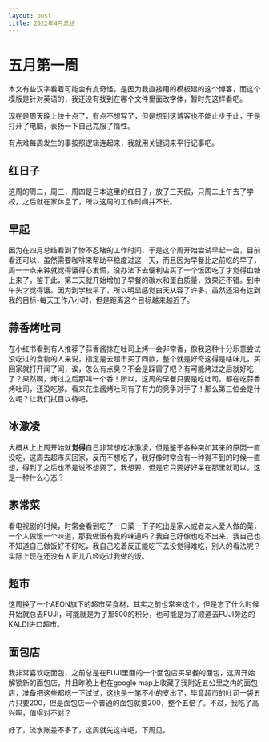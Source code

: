 ```yaml
---
layout: post
title: 2022年4月总结
---
```


# 五月第一周

本文有些汉字看着可能会有点奇怪，是因为我直接用的模板建的这个博客，而这个模版是针对英语的，我还没有找到在哪个文件里面改字体，暂时先这样看吧。  

现在是周天晚上快十点了，有点不想写了，但是想到这博客也不能止步于此，于是打开了电脑，表扬一下自己克服了惰性。  

有点难每周发生的事按照逻辑连起来，我就用关键词来平行记事吧。

## 红日子

这周的周二，周三，周四是日本这里的红日子，放了三天假，只周二上午去了学校，之后就在家休息了，所以这周的工作时间并不长。  


## 早起

因为在四月总结看到了惨不忍睹的工作时间，于是这个周开始尝试早起一会，目前看还可以，虽然需要咖啡来帮助平稳度过这一天，而且因为早餐比之前吃的早了，周一十点来钟就觉得饿得心发慌，没办法下去便利店买了一个饭团吃了才觉得血糖上来了，鉴于此，第二天就开始增加了早餐的碳水和蛋白质量，效果还不错。到中午头才觉得饿。因为到学校早了，所以明显感觉白天从容了许多，虽然还没有达到我的目标-每天工作八小时，但是距离这个目标越来越近了。

## 蒜香烤吐司

在小红书看到有人推荐了蒜香酱抹在吐司上烤一会非常香，像我这种十分乐意尝试没吃过的食物的人来说，指定是去超市买了同款，整个就是好奇这得是啥味儿，买回家就打开闻了闻，诶，怎么有点臭？不会是踩雷了吧？有可能烤过之后就好吃了？果然啊，烤过之后那叫一个香！所以，这周的早餐只要是吃吐司，都在吃蒜香烤吐司，还没吃够。看来花生酱烤吐司有了有力的竞争对手了！那么第三位会是什么呢？让我们拭目以待吧。  

## 冰激凌  

大概从上上周开始就**觉得**自己非常想吃冰激凌，但是鉴于各种突如其来的原因一直没吃，这周去超市买回家，反而不想吃了，我好像时常会有一种得不到的时候一直想，得到了之后也不是说不想要了，我想要，但是它只要好好呆在那里就可以。这是一种什么心态？  

## 家常菜

看电视剧的时候，时常会看到吃了一口菜一下子吃出是家人或者友人爱人做的菜，一个人做饭一个味道，那我做饭有我的味道吗？我自己好像也吃不出来，我自己也不知道自己做饭好不好吃，我自己吃着反正能吃下去没觉得难吃，别人的看法呢？实际上现在还没有人正儿八经吃过我做的饭。  

## 超市

这周换了一个AEON旗下的超市买食材，其实之前也常来这个，但是忘了什么时候开始就总去FUJI，可能就是为了那500的积分，也可能是为了顺道去FUJI旁边的KALDI进口超市。

## 面包店

我非常喜欢吃面包，之前总是在FUJI里面的一个面包店买早餐的面包，这周开始解锁新的面包店，并且昨晚上也在google map上收藏了我附近五公里之内的面包店，准备把这些都吃一下试试，这也是一笔不小的支出了，毕竟超市的吐司一袋五片只要200，但是面包店一个普通的面包就要200，整个五倍了。不过，我吃了高兴啊，值得对不对？  

好了，流水账差不多了，这周就先这样吧，下周见。
